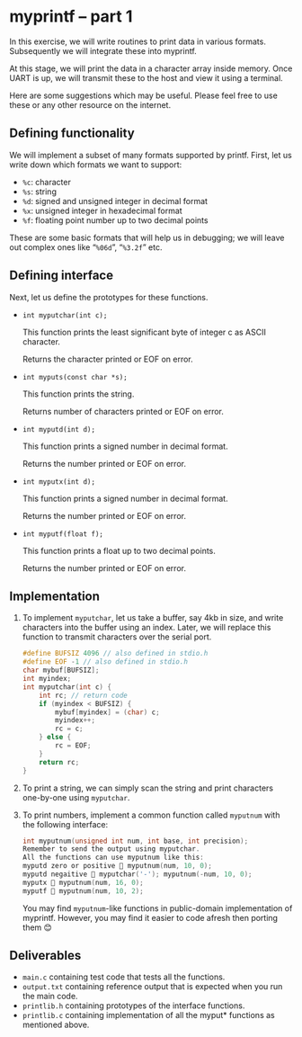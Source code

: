 # myprintf – part 1

In this exercise, we will write routines to print data in various formats.
Subsequently we will integrate these into myprintf.

At this stage, we will print the data in a character array inside memory.
Once UART is up, we will transmit these to the host and view it using a terminal.

Here are some suggestions which may be useful.
Please feel free to use these or any other resource on the internet.

## Defining functionality

We will implement a subset of many formats supported by printf.
First, let us write down which formats we want to support:

- `%c`: character
- `%s`: string
- `%d`: signed and unsigned integer in decimal format
- `%x`: unsigned integer in hexadecimal format
- `%f`: floating point number up to two decimal points

These are some basic formats that will help us in debugging; we will leave out complex ones like “`%06d`”, “`%3.2f`” etc.

## Defining interface

Next, let us define the prototypes for these functions.

- `int myputchar(int c);`

    This function prints the least significant byte of integer c as ASCII character.

    Returns the character printed or EOF on error.

- `int myputs(const char *s);`

    This function prints the string.

    Returns number of characters printed or EOF on error.

- `int myputd(int d);`

    This function prints a signed number in decimal format.

    Returns the number printed or EOF on error.

- `int myputx(int d);`

    This function prints a signed number in decimal format.

    Returns the number printed or EOF on error.

- `int myputf(float f);`

    This function prints a float up to two decimal points.

    Returns the number printed or EOF on error.

## Implementation

1. To implement `myputchar`, let us take a buffer, say 4kb in size, and write characters into the buffer using an index.
    Later, we will replace this function to transmit characters over the serial port.

    ```C
    #define BUFSIZ 4096 // also defined in stdio.h
    #define EOF -1 // also defined in stdio.h
    char mybuf[BUFSIZ];
    int myindex;
    int myputchar(int c) {
        int rc; // return code
        if (myindex < BUFSIZ) {
            mybuf[myindex] = (char) c;
            myindex++;
            rc = c;
        } else {
            rc = EOF;
        }
        return rc;
    }
    ```

2. To print a string, we can simply scan the string and print characters one-by-one using `myputchar`.

3. To print numbers, implement a common function called `myputnum` with the following interface:

    ```C
    int myputnum(unsigned int num, int base, int precision);
    Remember to send the output using myputchar.
    All the functions can use myputnum like this:
    myputd zero or positive  myputnum(num, 10, 0);
    myputd negaitive  myputchar('-'); myputnum(-num, 10, 0);
    myputx  myputnum(num, 16, 0);
    myputf  myputnum(num, 10, 2);
    ```

    You may find `myputnum`-like functions in public-domain implementation of myprintf.
    However, you may find it easier to code afresh then porting them 😊

## Deliverables

- `main.c` containing test code that tests all the functions.
- `output.txt` containing reference output that is expected when you run the main code.
- `printlib.h` containing prototypes of the interface functions.
- `printlib.c` containing implementation of all the myput* functions as mentioned above.
